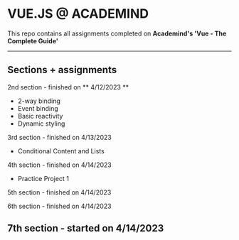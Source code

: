# VUE.JS @ ACADEMIND
This repo contains all assignments completed on  **Academind's 'Vue - The Complete Guide'**

---

## Sections + assignments

2nd section - finished on ** 4/12/2023 **
  - 2-way binding 
  - Event binding 
  - Basic reactivity 
  - Dynamic styling
  
3rd section - finished on 4/13/2023
  - Conditional Content and Lists
  
4th section - finished on 4/14/2023
  - Practice Project 1

5th section - finished on 4/14/2023

6th section - finished on 4/14/2023

7th section - started on 4/14/2023
---
